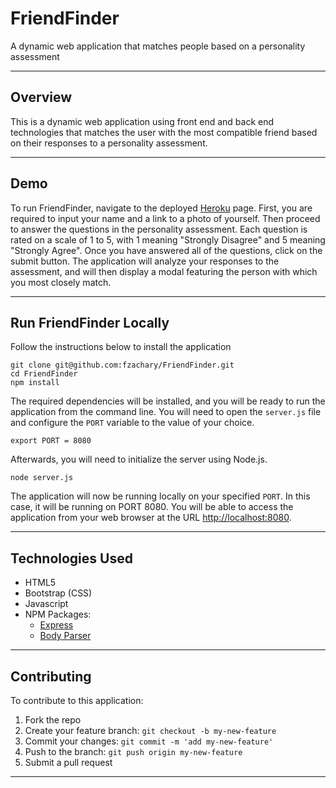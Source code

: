 # FriendFinder
A dynamic web application that matches people based on a personality assessment

___

## Overview
This is a dynamic web application using front end and back end technologies that matches the user with the most compatible friend based on their responses to a personality assessment.

___

## Demo
To run FriendFinder, navigate to the deployed [Heroku](#) page. First, you are required to input your name and a link to a photo of yourself. Then proceed to answer the questions in the personality assessment. Each question is rated on a scale of 1 to 5, with 1 meaning "Strongly Disagree" and 5 meaning "Strongly Agree". Once you have answered all of the questions, click on the submit button. The application will analyze your responses to the assessment, and will then display a modal featuring the person with which you most closely match.

___

## Run FriendFinder Locally
Follow the instructions below to install the application
```
git clone git@github.com:fzachary/FriendFinder.git
cd FriendFinder
npm install
```
The required dependencies will be installed, and you will be ready to run the application from the command line. You will need to open the `server.js` file and configure the `PORT` variable to the value of your choice.

```
export PORT = 8080
```
Afterwards, you will need to initialize the server using Node.js.

```
node server.js
```

The application will now be running locally on your specified `PORT`. In this case, it will be running on PORT 8080. You will be able to access the application from your web browser at the URL [http://localhost:8080](http://localhost:8080).

___

## Technologies Used
* HTML5
* Bootstrap (CSS)
* Javascript
* NPM Packages:
    - [Express](https://www.npmjs.com/package/express)
    - [Body Parser](https://www.npmjs.com/package/body-parser)

___

## Contributing
To contribute to this application:
1. Fork the repo
2. Create your feature branch: `git checkout -b my-new-feature`
3. Commit your changes: `git commit -m 'add my-new-feature'`
4. Push to the branch: `git push origin my-new-feature`
5. Submit a pull request

___